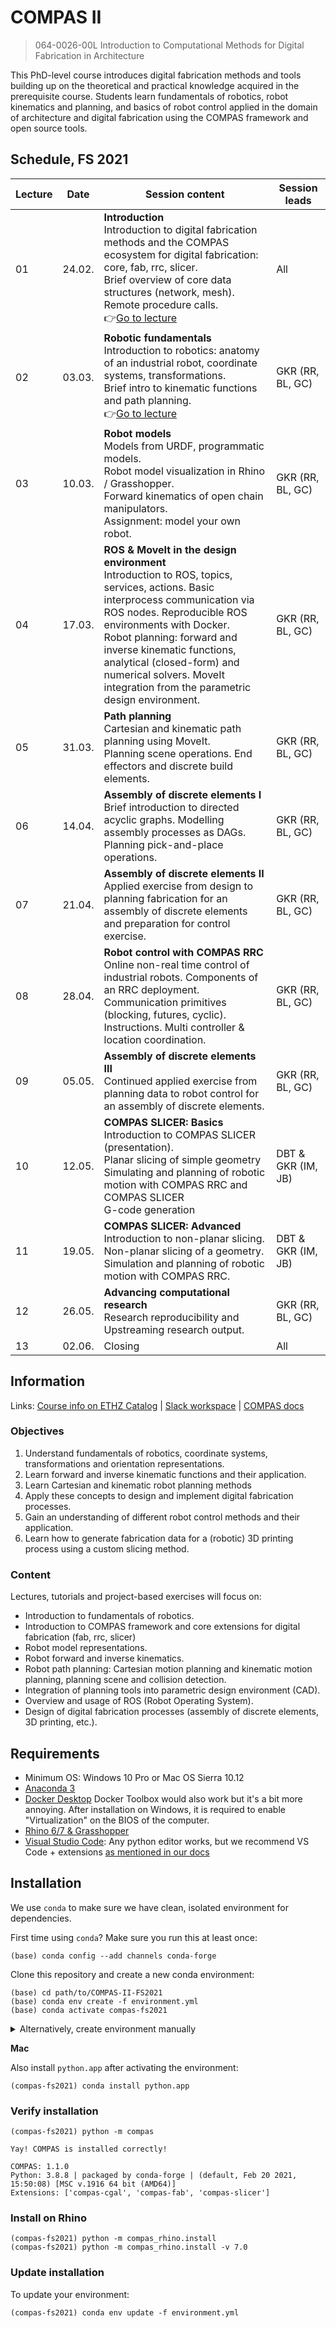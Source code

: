 # COMPAS II

> 064-0026-00L Introduction to Computational Methods for Digital Fabrication in Architecture

This PhD-level course introduces digital fabrication methods and tools building up on the theoretical and practical knowledge acquired in the prerequisite course. Students learn fundamentals of robotics, robot kinematics and planning, and basics of robot control applied in the domain of architecture and digital fabrication using the COMPAS framework and open source tools.

## Schedule, FS 2021

| Lecture | Date   | Session content                                                                                                                                                                                                                                                                                                                                                                                                                          | Session leads      |
|---------|--------|------------------------------------------------------------------------------------------------------------------------------------------------------------------------------------------------------------------------------------------------------------------------------------------------------------------------------------------------------------------------------------------------------------------------------------------|--------------------|
| 01      | 24.02. | **Introduction**<br>Introduction to digital fabrication methods and the COMPAS ecosystem for digital fabrication: core, fab, rrc, slicer.<br>Brief overview of core data structures (network, mesh).<br>Remote procedure calls.<br>👉[Go to lecture](lecture_01/README.md)                                                                                                                                                               | All                |
| 02      | 03.03. | **Robotic fundamentals**<br>Introduction to robotics: anatomy of an industrial robot, coordinate systems, transformations.<br>Brief intro to kinematic functions and path planning.<br>👉[Go to lecture](lecture_02/README.md)                                                                                                                                                                                                           | GKR (RR, BL, GC)   |
| 03      | 10.03. | **Robot models**<br>Models from URDF, programmatic models.<br>Robot model visualization in Rhino / Grasshopper.<br>Forward kinematics of open chain manipulators.<br>Assignment: model your own robot.                                                                                                                                                                                                                                   | GKR (RR, BL, GC)   |
| 04      | 17.03. | **ROS & MoveIt in the design environment**<br>Introduction to ROS, topics, services, actions. Basic interprocess communication via ROS nodes. Reproducible ROS environments with Docker.<br>Robot planning: forward and inverse kinematic  functions, analytical (closed-form) and numerical solvers. MoveIt integration from the parametric design environment.                                                                         | GKR (RR, BL, GC)   |
| 05      | 31.03. | **Path planning**<br>Cartesian and kinematic path planning using MoveIt.<br>Planning scene operations. End effectors and discrete build elements.                                                                                                                                                                                                                                                                                        | GKR (RR, BL, GC)   |
| 06      | 14.04. | **Assembly of discrete elements I**<br>Brief introduction to directed acyclic graphs. Modelling assembly processes as DAGs. Planning pick-and-place operations.                                                                                                                                                                                                                                                                          | GKR (RR, BL, GC)   |
| 07      | 21.04. | **Assembly of discrete elements II**<br>Applied exercise from design to planning fabrication for an assembly of discrete elements and preparation for control exercise.                                                                                                                                                                                                                                                                  | GKR (RR, BL, GC)   |
| 08      | 28.04. | **Robot control with COMPAS RRC**<br>Online non-real time control of industrial robots. Components of an RRC deployment. Communication primitives (blocking, futures, cyclic). Instructions. Multi controller & location coordination.                                                                                                                                                                                                   | GKR (RR, BL, GC)   |
| 09      | 05.05. | **Assembly of discrete elements III**<br>Continued applied exercise from planning data to robot control for an assembly of discrete elements.                                                                                                                                                                                                                                                                                            | GKR (RR, BL, GC)   |
| 10      | 12.05. | **COMPAS SLICER: Basics**<br>Introduction to COMPAS SLICER (presentation).<br>Planar slicing of simple geometry<br>Simulating and planning of robotic motion with COMPAS RRC and COMPAS SLICER<br>G-code generation                                                                                                                                                                                                                      | DBT & GKR (IM, JB) |
| 11      | 19.05. | **COMPAS SLICER: Advanced**<br>Introduction to non-planar slicing.<br>Non-planar slicing of a geometry.<br>Simulation and planning of robotic motion with COMPAS RRC.                                                                                                                                                                                                                                                                    | DBT & GKR (IM, JB) |
| 12      | 26.05. | **Advancing computational research**<br>Research reproducibility and Upstreaming research output.                                                                                                                                                                                                                                                                                                                                        | GKR (RR, BL, GC)   |
| 13      | 02.06. | Closing                                                                                                                                                                                                                                                                                                                                                                                                                                  | All                |

## Information

Links:
[Course info on ETHZ Catalog](http://www.vvz.ethz.ch/Vorlesungsverzeichnis/lerneinheit.view?semkez=2021S&ansicht=ALLE&lerneinheitId=153368&lang=en) |
[Slack workspace](https://join.slack.com/t/compasii/shared_invite/zt-mi3kyo2f-aMdyGCKubeTfKnKPdczpcQ) |
[COMPAS docs](https://compas.dev)

### Objectives

1. Understand fundamentals of robotics, coordinate systems, transformations and orientation representations.
1. Learn forward and inverse kinematic functions and their application.
1. Learn Cartesian and kinematic robot planning methods
1. Apply these concepts to design and implement digital fabrication processes.
1. Gain an understanding of different robot control methods and their application.
1. Learn how to generate fabrication data for a (robotic) 3D printing process using a custom slicing method.

### Content

Lectures, tutorials and project-based exercises will focus on:

* Introduction to fundamentals of robotics.
* Introduction to COMPAS framework and core extensions for digital fabrication (fab, rrc, slicer)
* Robot model representations.
* Robot forward and inverse kinematics.
* Robot path planning: Cartesian motion planning and kinematic motion planning, planning scene and collision detection.
* Integration of planning tools into parametric design environment (CAD).
* Overview and usage of ROS (Robot Operating System).
* Design of digital fabrication processes (assembly of discrete elements, 3D printing, etc.).

## Requirements

* Minimum OS: Windows 10 Pro or Mac OS Sierra 10.12
* [Anaconda 3](https://www.anaconda.com/distribution/)
* [Docker Desktop](https://www.docker.com/products/docker-desktop) Docker Toolbox would also work but it's a bit more annoying. After installation on Windows, it is required to enable "Virtualization" on the BIOS of the computer.
* [Rhino 6/7 & Grasshopper](https://www.rhino3d.com/download)
* [Visual Studio Code](https://code.visualstudio.com/): Any python editor works, but we recommend VS Code + extensions [as mentioned in our docs](https://gramaziokohler.github.io/compas_fab/latest/getting_started.html#working-in-visual-studio-code-1)

## Installation

We use `conda` to make sure we have clean, isolated environment for dependencies.

First time using `conda`? Make sure you run this at least once:

    (base) conda config --add channels conda-forge

Clone this repository and create a new conda environment:

    (base) cd path/to/COMPAS-II-FS2021
    (base) conda env create -f environment.yml
    (base) conda activate compas-fs2021

<details><summary>Alternatively, create environment manually</summary>
<p>

The conda environment can also be manually created:

    (base) conda create -n compas-fs2021 python=3.8 compas_fab>=0.16 --yes
    (base) conda activate compas-fs2021

</p>
</details>

**Mac**

Also install `python.app` after activating the environment:

    (compas-fs2021) conda install python.app

### Verify installation

    (compas-fs2021) python -m compas

    Yay! COMPAS is installed correctly!

    COMPAS: 1.1.0
    Python: 3.8.8 | packaged by conda-forge | (default, Feb 20 2021, 15:50:08) [MSC v.1916 64 bit (AMD64)]
    Extensions: ['compas-cgal', 'compas-fab', 'compas-slicer']

### Install on Rhino

    (compas-fs2021) python -m compas_rhino.install
    (compas-fs2021) python -m compas_rhino.install -v 7.0

### Update installation

To update your environment:

    (compas-fs2021) conda env update -f environment.yml
